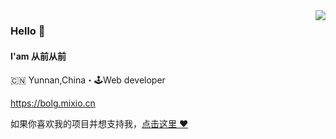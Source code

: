<img align="right" src="https://github-readme-stats.vercel.app/api?username=cqcqfjc&show_icons=true&icon_color=805AD5&text_color=718096&bg_color=ffffff&hide_title=true" />

### Hello 👋

#### I'am 从前从前

🇨🇳 Yunnan,China・🕹Web developer

https://bolg.mixio.cn

如果你喜欢我的项目并想支持我，[点击这里 :heart:](https://github.com/sponsors/cqcqfjc)

<!-- ![](https://gitwar.herokuapp.com/badge?username=overtrue&style=for-the-badge) -->
